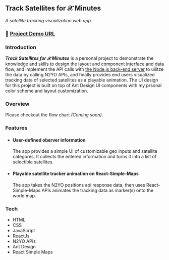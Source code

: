 ## Track Satellites for &#119987; Minutes  
*A satellite tracking visualization web app.*  
### :link: [Project Demo URL](https://track-satellites-for-x-minutes.herokuapp.com/)  
### Introduction  
  ***Track Satellites for &#119987; Minutes*** is a personal project to demonstrate the knowledge and skills to design the layout and component interface and data flow, 
  and implement the API calls with [the Node.js back-end server](https://github.com/zacktcheng/node-js-server-for-n2yo) to uilitze the data by calling N2YO APIs, and 
  finally provides end users visualized tracking data of selected satellites as a playable animation. The UI design for this project is built on top of Ant Design UI 
  components with my prsonal color scheme and layout customization.  

### Overview
Please checkout the flow chart *(Coming soon)*.

### Features
- #### User-defined oberver information
   The app provides a simple UI of customizable geo inputs and satellite categores. It collects the entered information and turns it into a list of selectible satellites.  
- #### Playable satellite tracker animation on React-Simple-Maps
   The app takes the N2YO positions api response data, then uses React-Simple-Maps APIs animates the tracking data as marker(s) onto the world map.  

### Tech
- HTML
- CSS
- JavaScript
- ReactJs
- N2YO APIs
- Ant Design
- React Simple Maps
